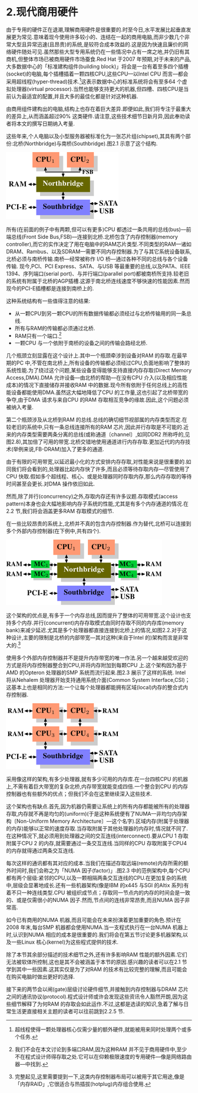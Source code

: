 # 2.现代商用硬件

由于专用的硬件正在退潮,理解商用硬件是很重要的.时至今日,水平发展比起垂直发展更为常见.意味着现今使用许多较小的、连结在一起的商用电脑,而非少数几个非常大型且异常迅速(且昂贵)的系统,是较符合成本效益的.这是因为快速且廉价的网络硬件随处可见.虽然那些大型专用系统仍在一些情况中占有一席之地,并仍旧有其商机,但整体市场已被商用硬件市场蚕食.Red Hat 于2007 年预期,对于未来的产品,大多数据中心的「标准建构组件(building block)」将会是一台有着至多四个插槽(socket)的电脑,每个插槽插着一颗四核CPU,这些CPU––以Intel CPU 而言––都会采用超线程(hyper-thread)技术.[^2]这表示数据中心的标准系统将会有至多64 个虚拟处理器(virtual processor).当然也能够支持更大的机器,但四槽、四核CPU是当前认为最适宜的配置,并且大多的最佳化都是针对这种机器.

由商用组件建构出的电脑,结构上也存在着巨大差异.即便如此,我们将专注于最重大的差异上,从而涵盖超过90% 这类硬件.请注意,这些技术细节日新月异,因此奉劝读者将本文的撰写日期纳入考量.

这些年来,个人电脑以及小型服务器被标准化为一张芯片组(chipset),其具有两个部份:北桥(Northbridge)与南桥(Southbridge).图2.1 示意了这个结构.

![图2.1:包含北桥与南桥的结构](./assets/figure-2.1.structure-with-northbridge-and-southbridge.png)

所有(在前面的例子中有两颗,但可以有更多)CPU 都透过一条共用的总线(bus)––前端总线(Front Side Bus,FSB)––连接到北桥.北桥包含了内存控制器(memory controller),而它的实作决定了用在电脑中的RAM芯片类型.不同类型的RAM––诸如DRAM、Rambus、以及SDRAM––需要不同内存控制器.为了与其它系统设备联系,北桥必须与南桥传输.南桥––经常被称作 I/O 桥––通过各种不同的总线与各个设备传输.
现今,PCI、PCI Express、SATA、与USB 等最重要的总线,以及PATA、IEEE 1394、序列端口(serial port)、与并行端口(parallel port)都被南桥所支持.较老旧的系统有附属于北桥的AGP插槽.这源于南北桥连线速度不够快速的性能因素.然而现今的PCI-E插槽都是连接到南桥上的.

这种系统结构有一些值得注意的结果:

* 从一颗CPU到另一颗CPU的所有数据传输都必须经过与北桥传输用的同一条总线.
* 所有与RAM的传输都必须通过北桥.
* RAM只有一个端口.[^3]
* 一颗CPU 与一个依附于南桥的设备之间的传输会路经北桥.

几个瓶颈立刻显露在这个设计上.其中一个瓶颈牵涉到设备对RAM 的存取.在最早期的PC 中,不管在南北桥上,所有设备的传输都必须经过CPU,负面地影响了整体的系统性能.为了绕过这个问题,某些设备变得能够支持直接内存存取(Direct Memory Access,DMA).DMA 允许设备––由北桥的帮助––在没有CPU 介入(以及相应性能成本)的情况下直接储存并接收RAM 中的数据.现今所有依附于任何总线上的高性能设备都能使用DMA.虽然这大幅地降低了CPU 的工作量,这也引起了北桥带宽的争夺,由于DMA 请求与来自CPU 的RAM 存取相互竞争的缘故.因此,这个问题必须被纳入考量.

第二个瓶颈涉及从北桥到RAM 的总线.总线的确切细节视部属的内存类型而定.在较老旧的系统中,只有一条总线连接所有的RAM 芯片,因此并行存取是不可能的.近来的内存类型需要两条分离的总线(或称通道〔channel〕,如同DDR2 所称呼的,见图2.8),其加倍了可用的带宽.北桥交错地使用通道进行内存存取.更加近代的内存技术(举例来说,FB-DRAM)加入了更多的通道.

由于有限的可用带宽,以延迟最小化的方式安排内存存取,对性能来说是很重要的.如同我们将会看到的,处理器比起内存快了许多,而且必须等待存取内存––尽管使用了CPU 快取.假如多个超线程、核心、或是处理器同时存取内存,那么内存存取的等待时间甚至会更长.对DMA 操作依旧如此.

然而,除了并行(concurrency)之外,存取内存还有许多议题.存取模式(access pattern)本身也会大幅地影响内存子系统的性能,尤其是有多个内存通道的情况.在2.2 节,我们将会涵盖更多RAM 存取模式的细节.

在一些比较昂贵的系统上,北桥并不真的包含内存控制器.作为替代,北桥可以连接到多个外部内存控制器(在下例中,共有四个).

![图2.2:包含外部控制器的北桥](./assets/figure-2.2.northbridge-with-external-controllers.png)

这个架构的优点是,有多于一个内存总线,因而提升了整体的可用带宽.这个设计也支持多个内存.并行(concurrent)内存存取模式由同时存取不同的内存库(memory bank)来减少延迟.尤其是多个处理器都直接连接到北桥上的情况,如图2.2.对于这种设计,主要的限制是北桥的内部带宽––其对这种(来自于Intel 的)架构而言是非常大的.[^4]

使用多个外部内存控制器并不是提升内存带宽的唯一作法.另一个越来越受欢迎的方式是将内存控制器整合到CPU,并将内存附加到每颗CPU 上.这个架构因为基于AMD 的Opteron 处理器的SMP 系统而流行起来.图2.3 展示了这样的系统.
Intel 将从Nehalem 处理器开始支持通用系统介面(Common System Interface,CSI)；这基本上也是相同的方法:一个让每个处理器都能拥有区域(local)内存的整合式内存控制器.

![图2.3:整合式内存控制器](./assets/figure-2.3.integrated-memory-controller.png)

采用像这样的架构,有多少处理器,就有多少可用的内存库.在一台四核CPU 的机器上,不需有着巨大带宽的复杂北桥,内存带宽就能变成四倍.一个整合到CPU 的内存控制器也有些额外的优点；但我们不会在这里继续深入这些技术.

这个架构也有缺点.首先,因为机器仍需要让系统上的所有内存都能被所有的处理器存取,内存就不再是均匀的(uniform)(于是这种系统便有了NUMA––非均匀内存架构〔Non-Uniform Memory Architecture〕––这个名字).区域内存(附属于处理器的内存)能够以正常的速度存取.当存取附属于其他处理器的内存时,情况就不同了.在这种情况下,就必须用到处理器之间的交互连线(interconnect).要从CPU 1 存取附属于CPU 2 的内存,就需要通过一条交互连线.当同样的CPU 存取附属于CPU4 的内存就得通过两条交互连线.

每次这样的通讯都有其对应的成本.当我们在描述存取远端(remote)内存所需的额外时间时,我们会称之为「NUMA 因子(factor)」.图2.3 中的范例架构中,每个CPU 都有两个层级:紧邻的CPU,以及一颗相隔两条交互连线的CPU.在更加复杂的系统中,层级会显著地成长.还有一些机器架构(像是IBM 的x445 与SGI 的Altix 系列)有着不只一种连线类型.CPU 被组织成节点；存取同一节点内的内存的时间会是一致的、或是仅需很小的NUMA 因子.然而,节点间的连线非常昂贵,而且NUMA 因子非常高.

如今已有商用的NUMA 机器,而且可能会在未来扮演着更加重要的角色.预计在2008 年末,每台SMP 机器都会使用NUMA.当一支程式执行在一台NUMA 机器上时,认识到NUMA 相应的成本是很重要的.我们将会在第五节讨论更多机器架构,以及一些Linux 核心(kernel)为这些程式提供的技术.

除了本节其余部分描述的技术细节之外,还有许多影响RAM 性能的额外因素.它们无法被软体所控制,这也是其不会被涵盖于本节的原因.感兴趣的读者可以在2.1 节学到其中一些因素.这其实仅是为了对RAM 的技术有比较完整的理解,而且可能会在购买电脑时做出更好的选择.

接下来的两节会以闸(gate)层级讨论硬件细节,并接触到内存控制器与DRAM 芯片之间的通讯协议(protocol).程式设计师或许会发现这些资讯令人豁然开朗,因为这些细节解释了为何RAM 的存取会如此运作.不过,这都是选读的知识,急着了解与日常生活更直接相关主题的读者可以往前跳到2.2.5 节.

[^2]: 超线程使得一颗处理器核心仅需少量的额外硬件,就能被用来同时处理两个或多个任务.
[^3]: 我们不会在本文讨论到多端口RAM,因为这种RAM 并不见于商用硬件中,至少不在程式设计师得存取之处.它可以在仰赖极限速度的专用硬件––像是网络路由器––中找到.
[^4]: 完整起见,这里需要提到一下,这类内存控制器布局可以被用于其它用途,像是「内存RAID」,它很适合与热插拔(hotplug)内存组合使用.

